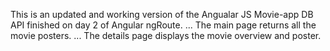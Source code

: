 This is an updated and working version of the Angualar JS Movie-app DB API finished on day 2 of Angular ngRoute.
...
The main page returns all the movie posters.
...
The details page displays the movie overview and poster.
